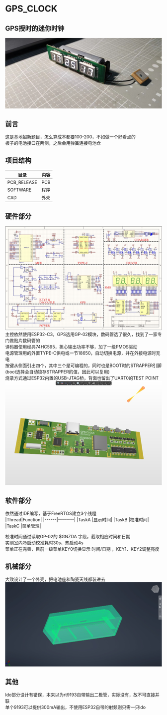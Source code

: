 # GPS_CLOCK

## GPS授时的迷你时钟
![](/IMG/1.jpg)
## 前言
这是基地招新题目，怎么算成本都要100-200，不如做一个好看点的 <br>
板子的电池接口在两侧，之后会用弹簧连接电池仓 <br>


## 项目结构
|目录|内容|
|---|----|
|PCB_RELEASE|PCB|
|SOFTWARE|程序|
|CAD|外壳|

## 硬件部分
![](/IMG/2.jpg)
主控依然使用ESP32-C3，GPS选用GP-02模块，数码管选了很久，找到了一家专门做贴片数码管的 <br>
译码器使用经典74HC595，担心输出功率不够，加了一级PMOS驱动 <br>
电源管理用的外置TYPE-C供电或一节18650，自动切换电源，并在外接电源时充电 <br>
按键从侧面引出四个，其中三个是可编程的，同时也是BOOT时的STRAPPER引脚(boot选择会自动锁存STRAPPER的值，因此可以复用) <br>
烧录方式通过ESP32内置的USB-JTAG桥，背面也留出了UART0的TEST POINT
![](/IMG/3.jpg)

## 软件部分
依然通过IDF编写，基于FreeRTOS建立3个线程 <br>
|Thread|Function|
|------|--------|
|TaskA |显示时间|
|TaskB |校准时间|
|TaskC |菜单管理|

校准时间通过读取GP-02的 $GNZDA 字段，截取相应时间和日期 <br> 
实测室内冷启动校准耗时30s，热启动4s <br>
菜单正在完善，目前一级菜单KEY0切换显示 时间/日期 ，KEY1、KEY2调整亮度 <br>

## 机械部分
大致设计了一个外壳，把电池座和陶瓷天线都装进去 <br>
![](/IMG/4.jpg)

## 其他
ldo部分设计有错误，本来以为rt9193自带输出二极管，实际没有，故不可直接并联 <br>
单个9193可以提供300mA输出，不使用ESP32自带的射频则只需一只ldo
